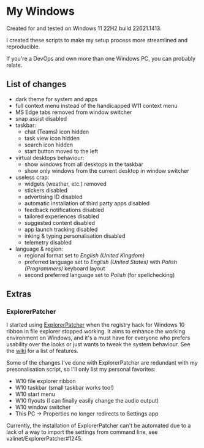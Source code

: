 # My Windows

Created for and tested on Windows 11 22H2 build 22621.1413.

I created these scripts to make my setup process more streamlined and reproducible.

If you're a DevOps and own more than one Windows PC, you can probably relate.

## List of changes

- dark theme for system and apps
- full context menu instead of the handicapped W11 context menu
- MS Edge tabs removed from window switcher
- snap assist disabled
- taskbar:
  * chat (Teams) icon hidden
  * task view icon hidden
  * search icon hidden
  * start button moved to the left
- virtual desktops behaviour:
  * show windows from all desktops in the taskbar
  * show only windows from the current desktop in window switcher
- useless crap:
  * widgets (weather, etc.) removed
  * stickers disabled
  * advertising ID disabled
  * automatic installation of third party apps disabled
  * feedback notifications disabled
  * tailored experiences disabled
  * suggested content disabled
  * app launch tracking disabled
  * inking & typing personalisation disabled
  * telemetry disabled
- language & region:
  * regional format set to _English (United Kingdom)_
  * preferred language set to _English (United States)_ with _Polish (Programmers)_ keyboard layout
  * second preferred language set to _Polish_ (for spellchecking)

## Extras

### ExplorerPatcher

I started using [ExplorerPatcher](https://github.com/valinet/ExplorerPatcher) when the registry hack for Windows 10 ribbon in file explorer stopped working. It aims to enhance the working environment on Windows, and it's a must have for everyone who prefers usability over the looks or just wants to tweak the system behaviour. See the [wiki](https://github.com/valinet/ExplorerPatcher/wiki) for a list of features.

Some of the changes I've done with ExplorerPatcher are redundant with my presonalisation script, so I'll only list my personal favorites:
- W10 file explorer ribbon
- W10 taskbar (small taskbar works too!)
- W10 start menu
- W10 flyouts (I can finally easily change the audio output)
- W10 window switcher
- This PC -> Properties no longer redirects to Settings app

Currently, the installation of ExplorerPatcher can't be automated due to a lack of a way to import the settings from command line, see valinet/ExplorerPatcher#1245.
